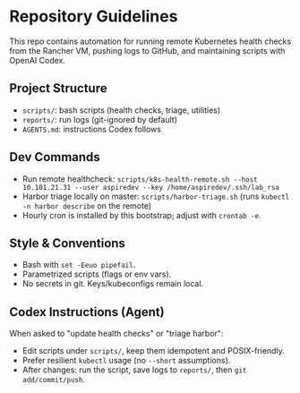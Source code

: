 # Repository Guidelines

This repo contains automation for running remote Kubernetes health checks from the Rancher VM, pushing logs to GitHub, and maintaining scripts with OpenAI Codex.

## Project Structure
- `scripts/`: bash scripts (health checks, triage, utilities)
- `reports/`: run logs (git-ignored by default)
- `AGENTS.md`: instructions Codex follows

## Dev Commands
- Run remote healthcheck: `scripts/k8s-health-remote.sh --host 10.101.21.31 --user aspiredev --key /home/aspiredev/.ssh/lab_rsa`
- Harbor triage locally on master: `scripts/harbor-triage.sh` (runs `kubectl -n harbor describe` on the remote)
- Hourly cron is installed by this bootstrap; adjust with `crontab -e`.

## Style & Conventions
- Bash with `set -Eeuo pipefail`.
- Parametrized scripts (flags or env vars).
- No secrets in git. Keys/kubeconfigs remain local.

## Codex Instructions (Agent)
When asked to "update health checks" or "triage harbor":
- Edit scripts under `scripts/`, keep them idempotent and POSIX-friendly.
- Prefer resilient `kubectl` usage (no `--short` assumptions).
- After changes: run the script, save logs to `reports/`, then `git add/commit/push`.

